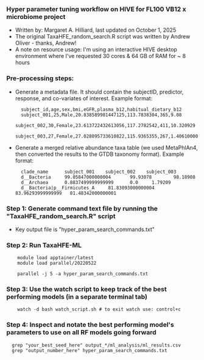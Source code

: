 ### Hyper parameter tuning workflow on HIVE for FL100 VB12 x microbiome project 
- Written by: Margaret A. Hilliard, last updated on October 1, 2025
- The original TaxaHFE_random_search.R script was written by Andrew Oliver - thanks, Andrew! 
- A note on resource usage: I'm using an interactive HIVE desktop environment where I've requested 30 cores & 64 GB of RAM for ~ 8 hours 

### Pre-processing steps:
- Generate a metadata file. It should contain the subjectID, predictor, response, and co-variates of interest. Example format: 

        subject_id,age,sex,bmi,eGFR,plasma_b12,habitual_dietary_b12
        subject_001,25,Male,20.838589981447125,113.7838304,365,9.08
        subject_002,30,Female,23.613722432613056,117.2782542,411,10.320929
        subject_003,27,Female,27.028095733610822,115.9365355,267,1.4061000000000001

- Generate a merged relative abundance taxa table (we used MetaPhlAn4, then converted the results to the GTDB taxonomy format). Example format: 
       
        clade_name      subject_001    subject_002    subject_003   
        d__Bacteria     99.05847000000004       99.93078        98.18908
        d__Archaea      0.8837499999999999      0.0     1.79209 
        d__Bacteria|p__Firmicutes_A     81.83093000000004       83.96293999999999	81.48342000000001   

### Step 1: Generate command text file by running the "TaxaHFE_random_search.R" script

- Key output file is "hyper_param_search_commands.txt"

### Step 2: Run TaxaHFE-ML 

        module load apptainer/latest 
        module load parallel/20220522
        
        parallel -j 5 -a hyper_param_search_commands.txt

### Step 3: Use the watch script to keep track of the best performing models (in a separate terminal tab)

        watch -d bash watch_script.sh # to exit watch use: control+c 

### Step 4: Inspect and notate the best performing model's parameters to use on all RF models going forward 

      grep "your_best_seed_here" output_*/ml_analysis/ml_results.csv
      grep "output_number_here" hyper_param_search_commands.txt

